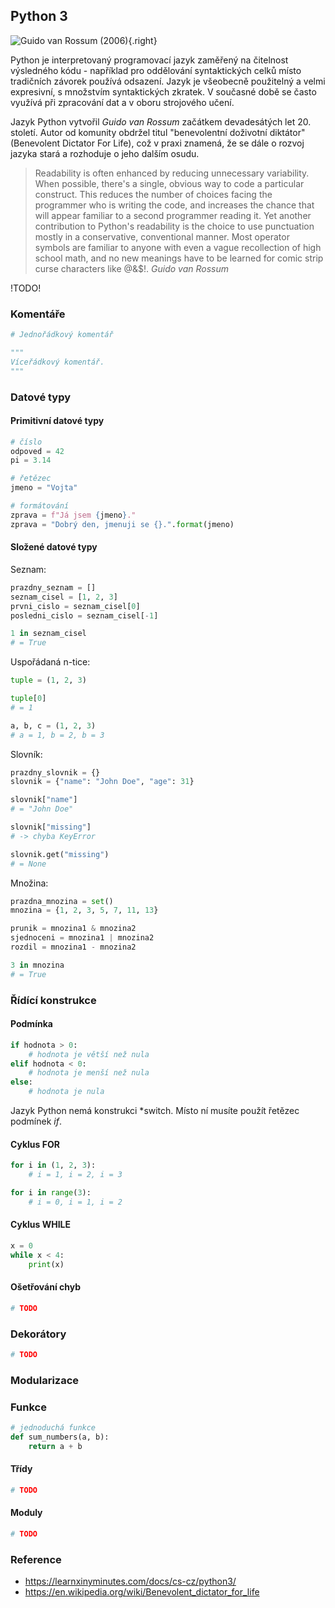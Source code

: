 ## Python 3

![Guido van Rossum (2006)](van_rossum.png){.right}

Python je interpretovaný programovací jazyk zaměřený na čitelnost výsledného kódu - například pro oddělování syntaktických celků místo tradičních závorek používá odsazení. Jazyk je všeobecně použitelný a velmi expresivní, s množstvím syntaktických zkratek. V současné době se často využívá při zpracování dat a v oboru strojového učení.

Jazyk Python vytvořil *Guido van Rossum* začátkem devadesátých let 20. století. 
Autor od komunity obdržel titul "benevolentní doživotní diktátor" (Benevolent Dictator For Life), což v praxi znamená, že se dále o rozvoj jazyka stará a rozhoduje o jeho dalším osudu.

> Readability is often enhanced by reducing unnecessary variability. When possible, there's a single, obvious way to code a particular construct. This reduces the number of choices facing the programmer who is writing the code, and increases the chance that will appear familiar to a second programmer reading it. Yet another contribution to Python's readability is the choice to use punctuation mostly in a conservative, conventional manner. Most operator symbols are familiar to anyone with even a vague recollection of high school math, and no new meanings have to be learned for comic strip curse characters like @&$!. *Guido van Rossum*

!TODO!

### Komentáře

```python
# Jednořádkový komentář

""" 
Víceřádkový komentář.
"""
```

### Datové typy

#### Primitivní datové typy

```python
# číslo
odpoved = 42
pi = 3.14

# řetězec
jmeno = "Vojta"

# formátování
zprava = f"Já jsem {jmeno}."
zprava = "Dobrý den, jmenuji se {}.".format(jmeno)
```

#### Složené datové typy

Seznam:

```python
prazdny_seznam = []
seznam_cisel = [1, 2, 3]
prvni_cislo = seznam_cisel[0]
posledni_cislo = seznam_cisel[-1]

1 in seznam_cisel 
# = True
```

Uspořádaná n-tice:

```python
tuple = (1, 2, 3)

tuple[0]
# = 1

a, b, c = (1, 2, 3)
# a = 1, b = 2, b = 3
```

Slovník:

```python
prazdny_slovnik = {}
slovnik = {"name": "John Doe", "age": 31}

slovnik["name"]
# = "John Doe"

slovnik["missing"]  
# -> chyba KeyError

slovnik.get("missing")
# = None
```

Množina:

```python
prazdna_mnozina = set()
mnozina = {1, 2, 3, 5, 7, 11, 13}

prunik = mnozina1 & mnozina2
sjednoceni = mnozina1 | mnozina2
rozdil = mnozina1 - mnozina2

3 in mnozina 
# = True
```

### Řídící konstrukce

#### Podmínka

```python
if hodnota > 0:
    # hodnota je větší než nula
elif hodnota < 0:
    # hodnota je menší než nula
else:
    # hodnota je nula
```

Jazyk Python nemá konstrukci *switch. Místo ní musíte použít řetězec podmínek *if*.

#### Cyklus FOR

```python
for i in (1, 2, 3):
    # i = 1, i = 2, i = 3

for i in range(3):
    # i = 0, i = 1, i = 2
```

#### Cyklus WHILE

```python
x = 0
while x < 4:
    print(x)
```

#### Ošetřování chyb

```python
# TODO
```

### Dekorátory

```python
# TODO
```

### Modularizace

### Funkce

```python
# jednoduchá funkce
def sum_numbers(a, b):
    return a + b
```

#### Třídy

```python
# TODO
```

#### Moduly

```python
# TODO
```

### Reference

- https://learnxinyminutes.com/docs/cs-cz/python3/
- https://en.wikipedia.org/wiki/Benevolent_dictator_for_life
